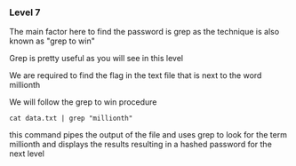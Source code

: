 ### Level 7 


The main factor here to find the password is grep as the technique is also known as "grep to win"

Grep is pretty useful as you will see in this level

We are required to find the flag in the text file that is next to the word millionth

We will follow the grep to win procedure 

```
cat data.txt | grep "millionth"
```
this command pipes the output of the file and uses grep to look for the term millionth and displays the results resulting in a hashed password for the next level